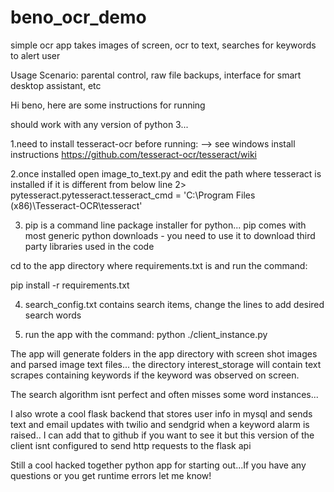 # beno_ocr_demo
simple ocr app takes images of screen, ocr to text, searches for keywords to alert user

Usage Scenario: parental control, raw file backups, interface for smart desktop assistant, etc

Hi beno, here are some instructions for running


should work with any version of python 3...

1.need to install tesseract-ocr before running:
--> see windows install instructions https://github.com/tesseract-ocr/tesseract/wiki

2.once installed open image_to_text.py and edit the path where tesseract is installed if it is different from below
line 2> pytesseract.pytesseract.tesseract_cmd = 'C:\\Program Files (x86)\\Tesseract-OCR\\tesseract'

3. pip is a command line package installer for python... pip comes with most generic python downloads - you need to use it to download third party libraries used in the code

cd to the app directory where requirements.txt is and run the command:

pip install -r requirements.txt


4. search_config.txt contains search items, change the lines to add desired search words

5. run the app with the command: python ./client_instance.py

The app will generate folders in the app directory with screen shot images and parsed image text files... the directory
interest_storage will contain text scrapes containing keywords if the keyword was observed on screen.

The search algorithm isnt perfect and often misses some word instances...

I also wrote a cool flask backend that stores user info in mysql and sends text and email updates with twilio and sendgrid when a keyword alarm is raised.. 
I can add that to github if you want to see it but this version of the client isnt configured to send http requests to the flask api

Still a cool hacked together python app for starting out...If you have any questions or you get runtime errors let me know!
